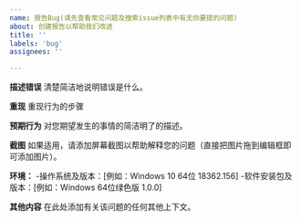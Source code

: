 ```yaml
---
name: 报告Bug(请先查看常见问题及搜索issue列表中有无你要提的问题)
about: 创建报告以帮助我们改进
title: ''
labels: 'bug'
assignees: ''

---
```



**描述错误**
清楚简洁地说明错误是什么。

**重现**
重现行为的步骤

**预期行为**
对您期望发生的事情的简洁明了的描述。

**截图**
如果适用，请添加屏幕截图以帮助解释您的问题（直接把图片拖到编辑框即可添加图片）。

**环境：**
  -操作系统及版本：[例如：Windows 10 64位 18362.156]
  -软件安装包及版本：[例如：Windows 64位绿色版 1.0.0]

**其他内容**
在此处添加有关该问题的任何其他上下文。